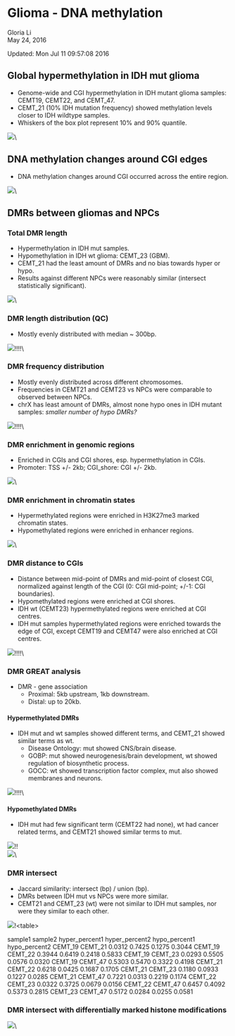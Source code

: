 # Glioma - DNA methylation
Gloria Li  
May 24, 2016  

Updated: Mon Jul 11 09:57:08 2016



## Global hypermethylation in IDH mut glioma
* Genome-wide and CGI hypermethylation in IDH mutant glioma samples: CEMT19, CEMT22, and CEMT_47.      
* CEMT_21 (10% IDH mutation frequency) showed methylation levels closer to IDH wildtype samples.    
* Whiskers of the box plot represent 10% and 90% quantile.     

![](WGBS_files/figure-html/global_5mC-1.png)\

## DNA methylation changes around CGI edges
* DNA methylation changes around CGI occurred across the entire region.     

![](WGBS_files/figure-html/5mC_CGI-1.png)\

## DMRs between gliomas and NPCs  
### Total DMR length
* Hypermethylation in IDH mut samples.    
* Hypomethylation in IDH wt glioma: CEMT_23 (GBM).     
* CEMT_21 had the least amount of DMRs and no bias towards hyper or hypo.      
* Results against different NPCs were reasonably similar (intersect statistically significant).      

![](WGBS_files/figure-html/DMR_summary-1.png)\

### DMR length distribution (QC) 
* Mostly evenly distributed with median ~ 300bp.      

![](WGBS_files/figure-html/DMR_length-1.png)\![](WGBS_files/figure-html/DMR_length-2.png)\![](WGBS_files/figure-html/DMR_length-3.png)\![](WGBS_files/figure-html/DMR_length-4.png)\![](WGBS_files/figure-html/DMR_length-5.png)\

### DMR frequency distribution 
* Mostly evenly distributed across different chromosomes.  
* Frequencies in CEMT21 and CEMT23 vs NPCs were comparable to observed between NPCs.        
* chrX has least amount of DMRs, almost none hypo ones in IDH mutant samples: _smaller number of hypo DMRs?_

![](WGBS_files/figure-html/DMR_freq-1.png)\![](WGBS_files/figure-html/DMR_freq-2.png)\![](WGBS_files/figure-html/DMR_freq-3.png)\![](WGBS_files/figure-html/DMR_freq-4.png)\![](WGBS_files/figure-html/DMR_freq-5.png)\

### DMR enrichment in genomic regions 
* Enriched in CGIs and CGI shores, esp. hypermethylation in CGIs.    
* Promoter: TSS +/- 2kb; CGI_shore: CGI +/- 2kb.      

![](WGBS_files/figure-html/DMR_genomicBreak-1.png)\

### DMR enrichment in chromatin states
* Hypermethylated regions were enriched in H3K27me3 marked chromatin states.       
* Hypomethylated regions were enriched in enhancer regions.    

![](WGBS_files/figure-html/DMR_ChromHMM-1.png)\


### DMR distance to CGIs
* Distance between mid-point of DMRs and mid-point of closest CGI, normalized against length of the CGI (0: CGI mid-point; +/-1: CGI boundaries).      
* Hypomethylated regions were enriched at CGI shores.    
* IDH wt (CEMT23) hypermethylated regions were enriched at CGI centres.      
* IDH mut samples hypermethylated regions were enriched towards the edge of CGI, except CEMT19 and CEMT47 were also enriched at CGI centres.        

![](WGBS_files/figure-html/DMR_CGIdis-1.png)\![](WGBS_files/figure-html/DMR_CGIdis-2.png)\![](WGBS_files/figure-html/DMR_CGIdis-3.png)\![](WGBS_files/figure-html/DMR_CGIdis-4.png)\![](WGBS_files/figure-html/DMR_CGIdis-5.png)\

### DMR GREAT analysis
* DMR - gene association
	+ Proximal: 5kb upstream, 1kb downstream.     
	+ Distal: up to 20kb.         

#### Hypermethylated DMRs
* IDH mut and wt samples showed different terms, and CEMT_21 showed similar terms as wt.      
	+ Disease Ontology: mut showed CNS/brain disease.     
	+ GOBP: mut showed neurogenesis/brain development, wt showed regulation of biosynthetic process.   
	+ GOCC: wt showed transcription factor complex, mut also showed membranes and neurons.         

![](WGBS_files/figure-html/DMR_GREAT_hyper-1.png)\![](WGBS_files/figure-html/DMR_GREAT_hyper-2.png)\![](WGBS_files/figure-html/DMR_GREAT_hyper-3.png)\![](WGBS_files/figure-html/DMR_GREAT_hyper-4.png)\![](WGBS_files/figure-html/DMR_GREAT_hyper-5.png)\

#### Hypomethylated DMRs
* IDH mut had few significant term (CEMT22 had none), wt had cancer related terms, and CEMT21 showed similar terms to mut.   

![](WGBS_files/figure-html/DMR_GREAT_hypo1-1.png)\![](WGBS_files/figure-html/DMR_GREAT_hypo1-2.png)\![](WGBS_files/figure-html/DMR_GREAT_hypo1-3.png)\
![](WGBS_files/figure-html/DMR_GREAT_hypo2-1.png)\

### DMR intersect 
* Jaccard similarity: intersect (bp) / union (bp).      
* DMRs between IDH mut vs NPCs were more similar.      
* CEMT21 and CEMT_23 (wt) were not similar to IDH mut samples, nor were they similar to each other.       

![](WGBS_files/figure-html/DMR_intersect-1.png)\![](WGBS_files/figure-html/DMR_intersect-2.png)\<table>
 <thead>
  <tr>
   <th style="text-align:center;"> sample1 </th>
   <th style="text-align:center;"> sample2 </th>
   <th style="text-align:center;"> hyper_percent1 </th>
   <th style="text-align:center;"> hyper_percent2 </th>
   <th style="text-align:center;"> hypo_percent1 </th>
   <th style="text-align:center;"> hypo_percent2 </th>
  </tr>
 </thead>
<tbody>
  <tr>
   <td style="text-align:center;"> CEMT_19 </td>
   <td style="text-align:center;"> CEMT_21 </td>
   <td style="text-align:center;"> 0.0312 </td>
   <td style="text-align:center;"> 0.7425 </td>
   <td style="text-align:center;"> 0.1275 </td>
   <td style="text-align:center;"> 0.3044 </td>
  </tr>
  <tr>
   <td style="text-align:center;"> CEMT_19 </td>
   <td style="text-align:center;"> CEMT_22 </td>
   <td style="text-align:center;"> 0.3944 </td>
   <td style="text-align:center;"> 0.6419 </td>
   <td style="text-align:center;"> 0.2418 </td>
   <td style="text-align:center;"> 0.5833 </td>
  </tr>
  <tr>
   <td style="text-align:center;"> CEMT_19 </td>
   <td style="text-align:center;"> CEMT_23 </td>
   <td style="text-align:center;"> 0.0293 </td>
   <td style="text-align:center;"> 0.5505 </td>
   <td style="text-align:center;"> 0.0576 </td>
   <td style="text-align:center;"> 0.0320 </td>
  </tr>
  <tr>
   <td style="text-align:center;"> CEMT_19 </td>
   <td style="text-align:center;"> CEMT_47 </td>
   <td style="text-align:center;"> 0.5303 </td>
   <td style="text-align:center;"> 0.5470 </td>
   <td style="text-align:center;"> 0.3322 </td>
   <td style="text-align:center;"> 0.4198 </td>
  </tr>
  <tr>
   <td style="text-align:center;"> CEMT_21 </td>
   <td style="text-align:center;"> CEMT_22 </td>
   <td style="text-align:center;"> 0.6218 </td>
   <td style="text-align:center;"> 0.0425 </td>
   <td style="text-align:center;"> 0.1687 </td>
   <td style="text-align:center;"> 0.1705 </td>
  </tr>
  <tr>
   <td style="text-align:center;"> CEMT_21 </td>
   <td style="text-align:center;"> CEMT_23 </td>
   <td style="text-align:center;"> 0.1180 </td>
   <td style="text-align:center;"> 0.0933 </td>
   <td style="text-align:center;"> 0.1227 </td>
   <td style="text-align:center;"> 0.0285 </td>
  </tr>
  <tr>
   <td style="text-align:center;"> CEMT_21 </td>
   <td style="text-align:center;"> CEMT_47 </td>
   <td style="text-align:center;"> 0.7221 </td>
   <td style="text-align:center;"> 0.0313 </td>
   <td style="text-align:center;"> 0.2219 </td>
   <td style="text-align:center;"> 0.1174 </td>
  </tr>
  <tr>
   <td style="text-align:center;"> CEMT_22 </td>
   <td style="text-align:center;"> CEMT_23 </td>
   <td style="text-align:center;"> 0.0322 </td>
   <td style="text-align:center;"> 0.3725 </td>
   <td style="text-align:center;"> 0.0679 </td>
   <td style="text-align:center;"> 0.0156 </td>
  </tr>
  <tr>
   <td style="text-align:center;"> CEMT_22 </td>
   <td style="text-align:center;"> CEMT_47 </td>
   <td style="text-align:center;"> 0.6457 </td>
   <td style="text-align:center;"> 0.4092 </td>
   <td style="text-align:center;"> 0.5373 </td>
   <td style="text-align:center;"> 0.2815 </td>
  </tr>
  <tr>
   <td style="text-align:center;"> CEMT_23 </td>
   <td style="text-align:center;"> CEMT_47 </td>
   <td style="text-align:center;"> 0.5172 </td>
   <td style="text-align:center;"> 0.0284 </td>
   <td style="text-align:center;"> 0.0255 </td>
   <td style="text-align:center;"> 0.0581 </td>
  </tr>
</tbody>
</table>

### DMR intersect with differentially marked histone modifications  

![](WGBS_files/figure-html/DMR_DHM-1.png)\

